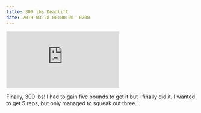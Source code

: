 ```yaml
---
title: 300 lbs Deadlift
date: 2019-03-28 00:00:00 -0700
---
```


<div class="video-container">
  <iframe src="https://www.youtube.com/embed/yfGz98IZ5Ak" frameborder="0" allow="accelerometer; autoplay; clipboard-write; encrypted-media; gyroscope; picture-in-picture" allowfullscreen></iframe>
</div>

Finally, 300 lbs! I had to gain five pounds to get it but I finally did it. I wanted to get 5 reps, but only managed to squeak out three.
